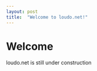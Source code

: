 ```yaml
---
layout: post
title:  "Welcome to loudo.net!"
---
```


# Welcome

loudo.net is still under construction
